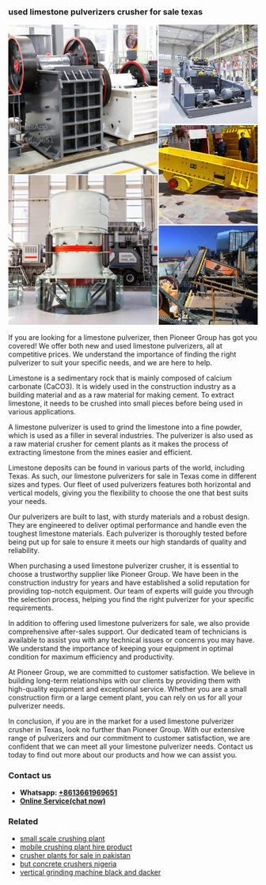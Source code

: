 <h3>used limestone pulverizers crusher for sale texas</h3><img src='1704791135.jpg' alt=''><p>If you are looking for a limestone pulverizer, then Pioneer Group has got you covered! We offer both new and used limestone pulverizers, all at competitive prices. We understand the importance of finding the right pulverizer to suit your specific needs, and we are here to help.</p><p>Limestone is a sedimentary rock that is mainly composed of calcium carbonate (CaCO3). It is widely used in the construction industry as a building material and as a raw material for making cement. To extract limestone, it needs to be crushed into small pieces before being used in various applications.</p><p>A limestone pulverizer is used to grind the limestone into a fine powder, which is used as a filler in several industries. The pulverizer is also used as a raw material crusher for cement plants as it makes the process of extracting limestone from the mines easier and efficient.</p><p>Limestone deposits can be found in various parts of the world, including Texas. As such, our limestone pulverizers for sale in Texas come in different sizes and types. Our fleet of used pulverizers features both horizontal and vertical models, giving you the flexibility to choose the one that best suits your needs.</p><p>Our pulverizers are built to last, with sturdy materials and a robust design. They are engineered to deliver optimal performance and handle even the toughest limestone materials. Each pulverizer is thoroughly tested before being put up for sale to ensure it meets our high standards of quality and reliability.</p><p>When purchasing a used limestone pulverizer crusher, it is essential to choose a trustworthy supplier like Pioneer Group. We have been in the construction industry for years and have established a solid reputation for providing top-notch equipment. Our team of experts will guide you through the selection process, helping you find the right pulverizer for your specific requirements.</p><p>In addition to offering used limestone pulverizers for sale, we also provide comprehensive after-sales support. Our dedicated team of technicians is available to assist you with any technical issues or concerns you may have. We understand the importance of keeping your equipment in optimal condition for maximum efficiency and productivity.</p><p>At Pioneer Group, we are committed to customer satisfaction. We believe in building long-term relationships with our clients by providing them with high-quality equipment and exceptional service. Whether you are a small construction firm or a large cement plant, you can rely on us for all your pulverizer needs.</p><p>In conclusion, if you are in the market for a used limestone pulverizer crusher in Texas, look no further than Pioneer Group. With our extensive range of pulverizers and our commitment to customer satisfaction, we are confident that we can meet all your limestone pulverizer needs. Contact us today to find out more about our products and how we can assist you.</p><h3>Contact us</h3><ul><li><strong>Whatsapp:&nbsp;<a href="https://wa.me/8613661969651">+8613661969651</a></strong></li><li><a href="https://swt.shibang-china.com/?git&amp;zhl&amp;used limestone pulverizers crusher for sale texas"><strong>Online Service(chat now)</strong></a></li></ul><h3>Related</h3><ul><li><a href='small scale crushing plant.md'>small scale crushing plant</a></li><li><a href='mobile crushing plant hire product.md'>mobile crushing plant hire product</a></li><li><a href='crusher plants for sale in pakistan.md'>crusher plants for sale in pakistan</a></li><li><a href='but concrete crushers nigeria.md'>but concrete crushers nigeria</a></li><li><a href='vertical grinding machine black and dacker.md'>vertical grinding machine black and dacker</a></li></ul>